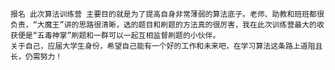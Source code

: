 ﻿	报名 此次算法训练营 主要目的就是为了提高自身非常薄弱的算法底子。老师、助教和班班都很负责，“大魔王”讲的思路很清晰，选的题目和刷题的方法真的很厉害，我在此次训练营最大的收获便是“五毒神掌”刷题和一群可以一起互相监督刷题的小伙伴。
	关于自己，应届大学生身份，希望自己能有一个好的工作和未来吧，在学习算法这条路上道阻且长，仍需努力！
